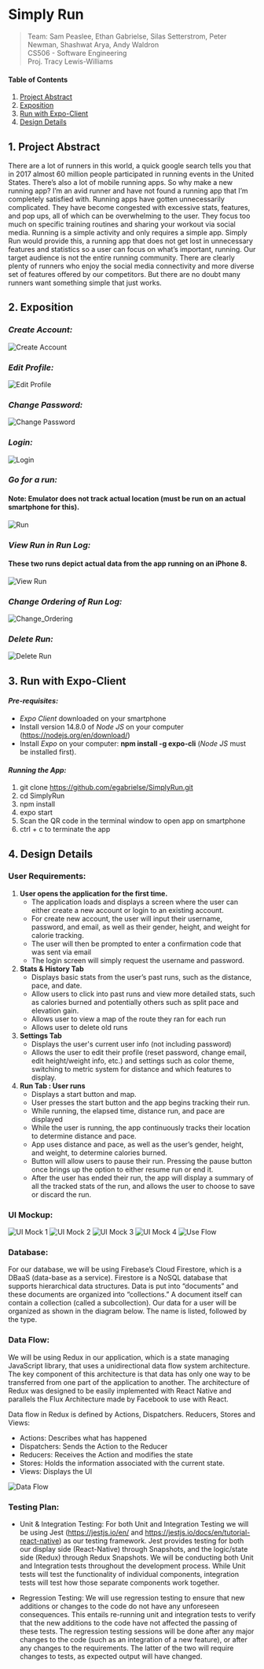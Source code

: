# **Simply Run**
>Team: Sam Peaslee, Ethan Gabrielse, Silas Setterstrom, Peter Newman, Shashwat Arya, Andy Waldron  
>CS506 - Software Engineering  
>Proj. Tracy Lewis-Williams  

#### Table of Contents
1. [Project Abstract](###-1.-Project-Abstract**)   
2. [Exposition](###-2.-Exposition**)
3. [Run with Expo-Client](###-**3.-Run-with-Expo-Client**)
4. [Design Details](###-4.-Design-Details**)

## **1. Project Abstract**
There are a lot of runners in this world, a quick google search tells you that in 2017 almost 60 million people participated in running events in the United States. There’s also a lot of mobile running apps. So why make a new running app? I’m an avid runner and have not found a running app that I’m completely satisfied with. Running apps have gotten unnecessarily complicated. They have become congested with excessive stats, features, and pop ups, all of which can be overwhelming to the user. They focus too much on specific training routines and sharing your workout via social media. Running is a simple activity and only requires a simple app. Simply Run would provide this, a running app that does not get lost in unnecessary features and statistics so a user can focus on what’s important, running. Our target audience is not the entire running community. There are clearly plenty of runners who enjoy the social media connectivity and more diverse set of features offered by our competitors. But there are no doubt many runners want something simple that just works.





## **2. Exposition**
### *Create Account:*
![Create Account](./readme_img/Create.gif)

### *Edit Profile:*
![Edit Profile](./readme_img/Edit_Profile.gif)

### *Change Password:*
![Change Password](./readme_img/Change_Password.gif)

### *Login:*
![Login](./readme_img/Login.gif)

### *Go for a run:*
#### Note: Emulator does not track actual location (must be run on an actual smartphone for this).
![Run](./readme_img/Run.gif)

### *View Run in Run Log:*
#### These two runs depict actual data from the app running on an iPhone 8.
![View Run](./readme_img/View_Run.gif)

### *Change Ordering of Run Log:*
![Change_Ordering](./readme_img/Change_Ordering.gif)

### *Delete Run:*
![Delete Run](./readme_img/Delete.gif)





## **3. Run with Expo-Client**
#### *Pre-requisites:*
- *Expo Client* downloaded on your smartphone
- Install version 14.8.0 of *Node JS* on your computer (https://nodejs.org/en/download/)
- Install *Expo* on your computer: **npm install -g expo-cli** (*Node JS* must be installed first).
#### *Running the App:*
1. git clone https://github.com/egabrielse/SimplyRun.git
2. cd SimplyRun
3. npm install 
4. expo start
5. Scan the QR code in the terminal window to open app on smartphone
6. ctrl + c to terminate the app






## **4. Design Details**
### **User Requirements:**
1. **User opens the application for the first time.**
    - The application loads and displays a screen where the user can either create a new account or login to an existing account.  
    - For create new account, the user will input their username, password, and email, as well as their gender, height, and weight for calorie tracking.
    - The user will then be prompted to enter a confirmation code that was sent via email
    - The login screen will simply request the username and password.
2. **Stats & History Tab**
    - Displays basic stats from the user’s past runs, such as the distance, pace, and date. 
    - Allow users to click into past runs and view more detailed stats, such as calories burned and potentially others such as split pace and elevation gain.
    - Allows user to view a map of the route they ran for each run
    - Allows user to delete old runs
3. **Settings Tab**
    - Displays the user's current user info (not including password)
    - Allows the user to edit their profile (reset password, change email, edit height/weight info, etc.) and settings such as color theme, switching to metric system for distance and which features to display.
4. **Run Tab : User runs**
    - Displays a start button and map.
    - User presses the start button and the app begins tracking their run. 
    - While running, the elapsed time, distance run, and pace are displayed
    - While the user is running, the app continuously tracks their location to determine distance and pace. 
    - App uses distance and pace, as well as the user’s gender, height, and weight, to determine calories burned.
    - Button will allow users to pause their run. Pressing the pause button once brings up the option to either resume run or end it. 
    - After the user has ended their run, the app will display a summary of all the tracked stats of the run, and allows the user to choose to save or discard the run.


### **UI Mockup:**
![UI Mock 1](./readme_img/UI_1.png)
![UI Mock 2](./readme_img/UI_2.png)
![UI Mock 3](./readme_img/UI_3.png)
![UI Mock 4](./readme_img/UI_4.png)
![Use Flow](./readme_img/Use_Flow.png)
### **Database:**
For our database, we will be using Firebase’s Cloud Firestore, which is a DBaaS (data-base as a service). Firestore is a NoSQL database that supports hierarchical data structures. Data is put into “documents” and these documents are organized into “collections.” A document itself can contain a collection (called a subcollection). Our data for a user will be organized as shown in the diagram below. The name is listed, followed by the type.

### **Data Flow:**
We will be using Redux in our application, which is a state managing JavaScript library, that uses a unidirectional data flow system architecture. The key component of this architecture is that data has only one way to be transferred from one part of the application to another. The architecture of Redux was designed to be easily implemented with React Native and parallels the Flux Architecture made by Facebook to use with React. 

Data flow in Redux is defined by Actions, Dispatchers. Reducers, Stores and Views:
- Actions: Describes what has happened
- Dispatchers: Sends the Action to the Reducer 
- Reducers: Receives the Action and modifies the state
- Stores: Holds the information associated with the current state. 
- Views: Displays the UI

![Data Flow](./readme_img/Data_Flow.png)


### **Testing Plan:**
- Unit & Integration Testing:
    For both Unit and Integration Testing we will be using Jest (https://jestjs.io/en/ and https://jestjs.io/docs/en/tutorial-react-native) as our testing framework. Jest provides testing for both our display side (React-Native) through Snapshots, and the logic/state side (Redux) through Redux Snapshots.
    We will be conducting both Unit and Integration tests throughout the development process. While Unit tests will test the functionality of individual components, integration tests will test how those separate components work together. 

- Regression Testing:
    We will use regression testing to ensure that new additions or changes to the code do not have any unforeseen consequences. This entails re-running unit and integration tests to verify that the new additions to the code have not affected the passing of these tests. The regression testing sessions will be done after any major changes to the code (such as an integration of a new feature), or after any changes to the requirements. The latter of the two will require changes to tests, as expected output will have changed.



